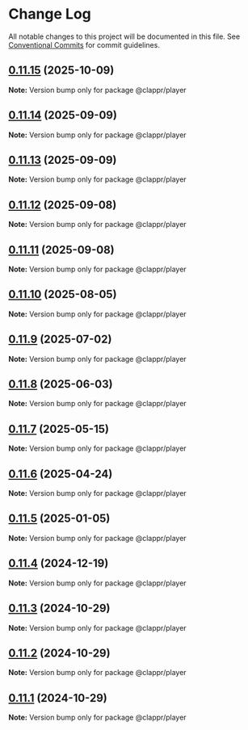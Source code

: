 # Change Log

All notable changes to this project will be documented in this file.
See [Conventional Commits](https://conventionalcommits.org) for commit guidelines.

## [0.11.15](https://github.com/clappr/clappr/compare/@clappr/player@0.11.14...@clappr/player@0.11.15) (2025-10-09)

**Note:** Version bump only for package @clappr/player

## [0.11.14](https://github.com/clappr/clappr/compare/@clappr/player@0.11.13...@clappr/player@0.11.14) (2025-09-09)

**Note:** Version bump only for package @clappr/player

## [0.11.13](https://github.com/clappr/clappr/compare/@clappr/player@0.11.12...@clappr/player@0.11.13) (2025-09-09)

**Note:** Version bump only for package @clappr/player

## [0.11.12](https://github.com/clappr/clappr/compare/@clappr/player@0.11.11...@clappr/player@0.11.12) (2025-09-08)

**Note:** Version bump only for package @clappr/player

## [0.11.11](https://github.com/clappr/clappr/compare/@clappr/player@0.11.10...@clappr/player@0.11.11) (2025-09-08)

**Note:** Version bump only for package @clappr/player

## [0.11.10](https://github.com/clappr/clappr/compare/@clappr/player@0.11.9...@clappr/player@0.11.10) (2025-08-05)

**Note:** Version bump only for package @clappr/player

## [0.11.9](https://github.com/clappr/clappr/compare/@clappr/player@0.11.8...@clappr/player@0.11.9) (2025-07-02)

**Note:** Version bump only for package @clappr/player

## [0.11.8](https://github.com/clappr/clappr/compare/@clappr/player@0.11.7...@clappr/player@0.11.8) (2025-06-03)

**Note:** Version bump only for package @clappr/player

## [0.11.7](https://github.com/clappr/clappr/compare/@clappr/player@0.11.6...@clappr/player@0.11.7) (2025-05-15)

**Note:** Version bump only for package @clappr/player

## [0.11.6](https://github.com/clappr/clappr/compare/@clappr/player@0.11.5...@clappr/player@0.11.6) (2025-04-24)

**Note:** Version bump only for package @clappr/player

## [0.11.5](https://github.com/clappr/clappr/compare/@clappr/player@0.11.4...@clappr/player@0.11.5) (2025-01-05)

**Note:** Version bump only for package @clappr/player

## [0.11.4](https://github.com/clappr/clappr/compare/@clappr/player@0.11.3...@clappr/player@0.11.4) (2024-12-19)

**Note:** Version bump only for package @clappr/player

## [0.11.3](https://github.com/clappr/clappr/compare/@clappr/player@0.11.2...@clappr/player@0.11.3) (2024-10-29)

**Note:** Version bump only for package @clappr/player

## [0.11.2](https://github.com/clappr/clappr/compare/@clappr/player@0.11.1...@clappr/player@0.11.2) (2024-10-29)

**Note:** Version bump only for package @clappr/player

## [0.11.1](https://github.com/clappr/clappr/compare/@clappr/player@0.11.0...@clappr/player@0.11.1) (2024-10-29)

**Note:** Version bump only for package @clappr/player
